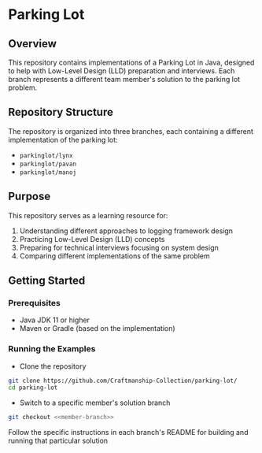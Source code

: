 # Parking Lot

## Overview

This repository contains implementations of a Parking Lot in Java, designed to help with Low-Level Design (LLD) preparation and interviews. Each branch represents a different team member's solution to the parking lot problem.

## Repository Structure

The repository is organized into three branches, each containing a different implementation of the parking lot:

* ```parkinglot/lynx```
* ```parkinglot/pavan```
* ```parkinglot/manoj```

## Purpose

This repository serves as a learning resource for:

1. Understanding different approaches to logging framework design
2. Practicing Low-Level Design (LLD) concepts
3. Preparing for technical interviews focusing on system design
4. Comparing different implementations of the same problem

## Getting Started

### Prerequisites

* Java JDK 11 or higher
* Maven or Gradle (based on the implementation)

### Running the Examples

* Clone the repository

```bash
git clone https://github.com/Craftmanship-Collection/parking-lot/
cd parking-lot
```

* Switch to a specific member's solution branch

```bash
git checkout <<member-branch>>
```

Follow the specific instructions in each branch's README for building and running that particular solution
